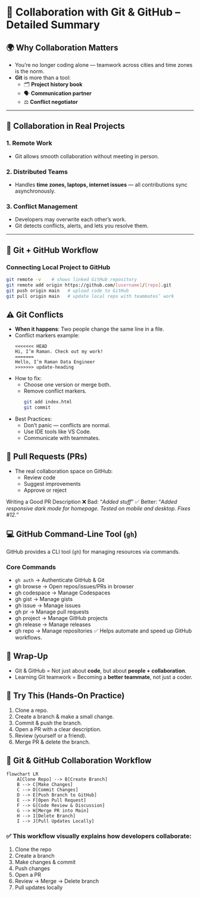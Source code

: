 # 📌 Collaboration with Git & GitHub – Detailed Summary

## 🌍 Why Collaboration Matters
- You’re no longer coding alone — teamwork across cities and time zones is the norm.
- **Git** is more than a tool:
  - 🗂️ **Project history book**
  - 🗣️ **Communication partner**
  - ⚖️ **Conflict negotiator**

---

## 🤝 Collaboration in Real Projects
### 1. Remote Work
- Git allows smooth collaboration without meeting in person.

### 2. Distributed Teams
- Handles **time zones, laptops, internet issues** — all contributions sync asynchronously.

### 3. Conflict Management
- Developers may overwrite each other’s work.
- Git detects conflicts, alerts, and lets you resolve them.

---

## 🔗 Git + GitHub Workflow
### Connecting Local Project to GitHub
```bash
git remote -v    # shows linked GitHub repository
git remote add origin https://github.com/[username]/[repo].git
git push origin main   # upload code to GitHub
git pull origin main   # update local repo with teammates’ work
```

## ⚠️ Git Conflicts

- **When it happens**: Two people change the same line in a file.
- Conflict markers example:
  ```text
  <<<<<<< HEAD
  Hi, I’m Raman. Check out my work!
  =======
  Hello, I’m Raman Data Engineer
  >>>>>>> update-heading
  ```
- How to fix:
  - Choose one version or merge both.
  - Remove conflict markers.
    ```bash
    git add index.html
    git commit
    ```
- Best Practices:
  - Don’t panic — conflicts are normal.
  - Use IDE tools like VS Code.
  - Communicate with teammates.

## 🔄 Pull Requests (PRs)
- The real collaboration space on GitHub:
  - Review code
  - Suggest improvements
  - Approve or reject
  
Writing a Good PR Description
❌ Bad: “_Added stuff_”
✅ Better: “_Added responsive dark mode for homepage. Tested on mobile and desktop. Fixes #12._”

## 💻 GitHub Command-Line Tool (`gh`)
GitHub provides a CLI tool (`gh`) for managing resources via commands.

### Core Commands
- `gh auth` → Authenticate GitHub & Git
- gh browse → Open repos/issues/PRs in browser
- gh codespace → Manage Codespaces
- gh gist → Manage gists
- gh issue → Manage issues
- gh pr → Manage pull requests
- gh project → Manage GitHub projects
- gh release → Manage releases
- gh repo → Manage repositories
✅ Helps automate and speed up GitHub workflows.

## 🏁 Wrap-Up

- Git & GitHub = Not just about **code**, but about **people + collaboration**.
- Learning Git teamwork = Becoming a **better teammate**, not just a coder.

## 🧪 Try This (Hands-On Practice)
1. Clone a repo.
2. Create a branch & make a small change.
3. Commit & push the branch.
4. Open a PR with a clear description.
5. Review (yourself or a friend).
6. Merge PR & delete the branch.

## 🔄 Git & GitHub Collaboration Workflow

```mermaid
flowchart LR
    A[Clone Repo] --> B[Create Branch]
    B --> C[Make Changes]
    C --> D[Commit Changes]
    D --> E[Push Branch to GitHub]
    E --> F[Open Pull Request]
    F --> G[Code Review & Discussion]
    G --> H[Merge PR into Main]
    H --> I[Delete Branch]
    I --> J[Pull Updates Locally]
```

### ✅ This workflow visually explains how developers collaborate:

1. Clone the repo
2. Create a branch
3. Make changes & commit
4. Push changes
5. Open a PR
6. Review → Merge → Delete branch
7. Pull updates locally
